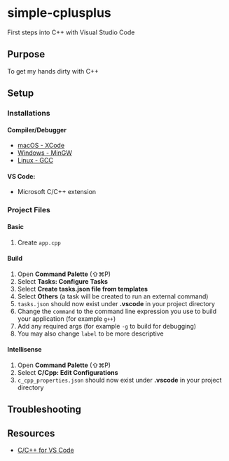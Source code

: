# simple-cplusplus
First steps into C++ with Visual Studio Code

## Purpose

To get my hands dirty with C++

## Setup

### Installations

#### Compiler/Debugger

- [macOS - XCode](https://developer.apple.com/xcode/)
- [Windows - MinGW](http://www.mingw.org/)
- [Linux - GCC](http://www.mingw.org/)

#### VS Code:

- Microsoft C/C++ extension

### Project Files

#### Basic

1. Create `app.cpp`

#### Build

1. Open **Command Palette** (⇧⌘P)
1. Select **Tasks: Configure Tasks**
1. Select **Create tasks.json file from templates**
1. Select **Others** (a task will be created to run an external command)
1. `tasks.json` should now exist under **.vscode** in your project directory
1. Change the `command` to the command line expression you use to build your application (for example `g++`)
1. Add any required args (for example `-g` to build for debugging)
1. You may also change `label` to be more descriptive

#### Intellisense

1. Open **Command Palette** (⇧⌘P)
1. Select **C/Cpp: Edit Configurations**
1. `c_cpp_properties.json` should now exist under **.vscode** in your project directory

## Troubleshooting

## Resources

- [C/C++ for VS Code](https://code.visualstudio.com/docs/languages/cpp)